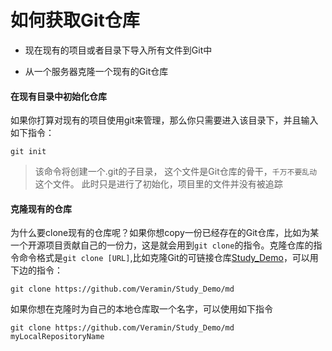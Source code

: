 # 如何获取Git仓库

+ 现在现有的项目或者目录下导入所有文件到Git中

+ 从一个服务器克隆一个现有的Git仓库

####  在现有目录中初始化仓库
如果你打算对现有的项目使用git来管理，那么你只需要进入该目录下，并且输入如下指令：
    
    git init

> 该命令将创建一个.git的子目录， 这个文件是Git仓库的骨干，`千万不要乱动`这个文件。
此时只是进行了初始化，项目里的文件并没有被追踪


####  克隆现有的仓库
为什么要clone现有的仓库呢？如果你想copy一份已经存在的Git仓库，比如为某一个开源项目贡献自己的一份力，这是就会用到`git clone`的指令。克隆仓库的指令命令格式是`git clone [URL]`,比如克隆Git的可链接仓库[Study_Demo](https://github.com/Veramin/Study_Demo)，可以用下边的指令：
    
    git clone https://github.com/Veramin/Study_Demo/md


如果你想在克隆时为自己的本地仓库取一个名字，可以使用如下指令
    
    git clone https://github.com/Veramin/Study_Demo/md myLocalRepositoryName

